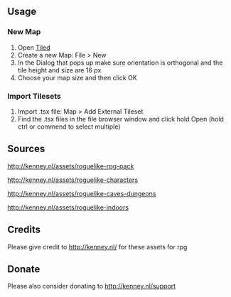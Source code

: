 ## Usage
### New Map
1. Open [Tiled]
2. Create a new Map: File > New
3. In the Dialog that pops up make sure orientation is orthogonal and the tile height and size are 16 px
4. Choose your map size and then click OK

### Import Tilesets
1. Import .tsx file: Map > Add External Tileset
2. Find the .tsx files in the file browser window and click hold Open (hold ctrl or commend to select multiple)

[Tiled]: www.mapeditor.org/

## Sources
http://kenney.nl/assets/roguelike-rpg-pack

http://kenney.nl/assets/roguelike-characters

http://kenney.nl/assets/roguelike-caves-dungeons

http://kenney.nl/assets/roguelike-indoors

## Credits
Please give credit to http://kenney.nl/ for these assets for rpg

## Donate
Please also consider donating to http://kenney.nl/support
